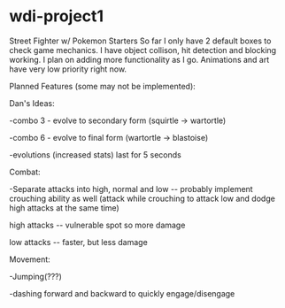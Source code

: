 # wdi-project1

Street Fighter w/ Pokemon Starters
So far I only have 2 default boxes to check game mechanics. I have object collison, hit detection and blocking working. I plan on adding more functionality as I go. Animations and art have very low priority right now.

Planned Features (some may not be implemented):

Dan's Ideas: 

-combo 3 - evolve to secondary form (squirtle -> wartortle)

-combo 6 - evolve to final form (wartortle -> blastoise)

-evolutions (increased stats) last for 5 seconds

Combat:

-Separate attacks into high, normal and low -- probably implement crouching ability as well (attack while crouching to attack low and dodge high attacks at the same time)

  high attacks -- vulnerable spot so more damage

  low attacks -- faster, but less damage

Movement:

-Jumping(???)

-dashing forward and backward to quickly engage/disengage